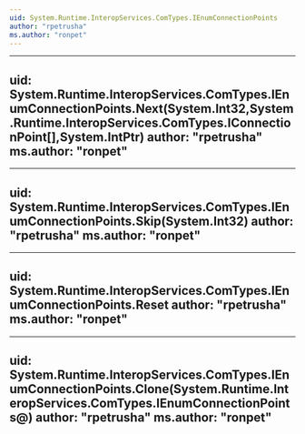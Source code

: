 ```yaml
---
uid: System.Runtime.InteropServices.ComTypes.IEnumConnectionPoints
author: "rpetrusha"
ms.author: "ronpet"
---
```


---
uid: System.Runtime.InteropServices.ComTypes.IEnumConnectionPoints.Next(System.Int32,System.Runtime.InteropServices.ComTypes.IConnectionPoint[],System.IntPtr)
author: "rpetrusha"
ms.author: "ronpet"
---

---
uid: System.Runtime.InteropServices.ComTypes.IEnumConnectionPoints.Skip(System.Int32)
author: "rpetrusha"
ms.author: "ronpet"
---

---
uid: System.Runtime.InteropServices.ComTypes.IEnumConnectionPoints.Reset
author: "rpetrusha"
ms.author: "ronpet"
---

---
uid: System.Runtime.InteropServices.ComTypes.IEnumConnectionPoints.Clone(System.Runtime.InteropServices.ComTypes.IEnumConnectionPoints@)
author: "rpetrusha"
ms.author: "ronpet"
---
